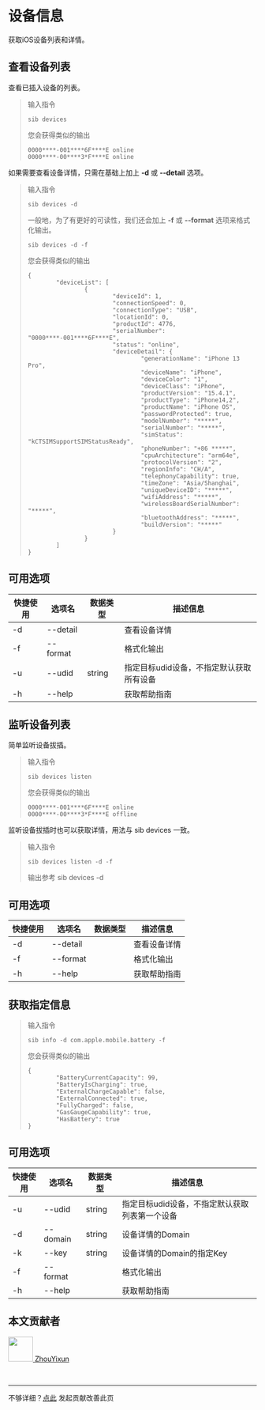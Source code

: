# 设备信息

获取iOS设备列表和详情。

## 查看设备列表

查看已插入设备的列表。

> 输入指令
> ```
> sib devices
> ```
> 您会获得类似的输出
> ```
> 0000****-001****6F****E online
> 0000****-00****3*F****E online
> ```

如果需要查看设备详情，只需在基础上加上 **-d** 或 **--detail** 选项。

> 输入指令
> ```
> sib devices -d
> ```
>
> 一般地，为了有更好的可读性，我们还会加上 **-f** 或 **--format** 选项来格式化输出。
>
> ```
> sib devices -d -f
> ```
>
> 您会获得类似的输出
> ```
> {
>         "deviceList": [
>                 {
>                         "deviceId": 1,
>                         "connectionSpeed": 0,
>                         "connectionType": "USB",
>                         "locationId": 0,
>                         "productId": 4776,
>                         "serialNumber": "0000****-001****6F****E",
>                         "status": "online",
>                         "deviceDetail": {
>                                 "generationName": "iPhone 13 Pro",
>                                 "deviceName": "iPhone",
>                                 "deviceColor": "1",
>                                 "deviceClass": "iPhone",
>                                 "productVersion": "15.4.1",
>                                 "productType": "iPhone14,2",
>                                 "productName": "iPhone OS",
>                                 "passwordProtected": true,
>                                 "modelNumber": "*****",
>                                 "serialNumber": "*****",
>                                 "simStatus": "kCTSIMSupportSIMStatusReady",
>                                 "phoneNumber": "+86 *****",
>                                 "cpuArchitecture": "arm64e",
>                                 "protocolVersion": "2",
>                                 "regionInfo": "CH/A",
>                                 "telephonyCapability": true,
>                                 "timeZone": "Asia/Shanghai",
>                                 "uniqueDeviceID": "*****",
>                                 "wifiAddress": "*****",
>                                 "wirelessBoardSerialNumber": "*****",
>                                 "bluetoothAddress": "*****",
>                                 "buildVersion": "*****"
>                         }
>                 }
>         ]
> }
> ```

## 可用选项

|  快捷使用 | 选项名  | 数据类型 | 描述信息 |
|  ----  | ----  | ---- | ---- |
| -d  | --detail | | 查看设备详情    |
| -f  | --format | |  格式化输出    |
| -u  | --udid | string | 指定目标udid设备，不指定默认获取所有设备  |
| -h  | --help | |  获取帮助指南  |


## 监听设备列表

简单监听设备拔插。

> 输入指令
> ```
> sib devices listen
> ```
> 您会获得类似的输出
> ```
> 0000****-001****6F****E online
> 0000****-00****3*F****E offline
> ```

监听设备拔插时也可以获取详情，用法与 sib devices 一致。

> 输入指令
> ```
> sib devices listen -d -f
> ```
> 输出参考 sib devices -d

## 可用选项

|  快捷使用 | 选项名  | 数据类型 | 描述信息 |
|  ----  | ----  | ---- | ---- |
| -d  | --detail | | 查看设备详情    |
| -f  | --format | |  格式化输出    |
| -h  | --help | |  获取帮助指南  |

## 获取指定信息

> 输入指令
> ```
> sib info -d com.apple.mobile.battery -f
> ```
> 您会获得类似的输出
> ```
> {
>         "BatteryCurrentCapacity": 99,
>         "BatteryIsCharging": true,
>         "ExternalChargeCapable": false,
>         "ExternalConnected": true,
>         "FullyCharged": false,
>         "GasGaugeCapability": true,
>         "HasBattery": true
> }
> ```


## 可用选项

|  快捷使用 | 选项名  | 数据类型 | 描述信息 |
|  ----  | ----  | ---- | ---- |
| -u  | --udid | string | 指定目标udid设备，不指定默认获取列表第一个设备 |
| -d  | --domain | string| 设备详情的Domain    |
| -k  | --key | string| 设备详情的Domain的指定Key    |
| -f  | --format | |  格式化输出    |
| -h  | --help | |  获取帮助指南  |

## 本文贡献者
<div class="cont">
<a href="https://gitee.com/ZhouYixun" target="_blank">
<img src="https://portrait.gitee.com/uploads/avatars/user/2698/8096045_ZhouYixun_1645499109.png!avatar100" width="50"/>
<span>ZhouYixun</span>
</a>
</div>


&nbsp;
&nbsp;
***
不够详细？[点此](https://github.com/SonicCloudOrg/sonic-offical-website/edit/main/src/markdown/sib/sib-device.md) 发起贡献改善此页




